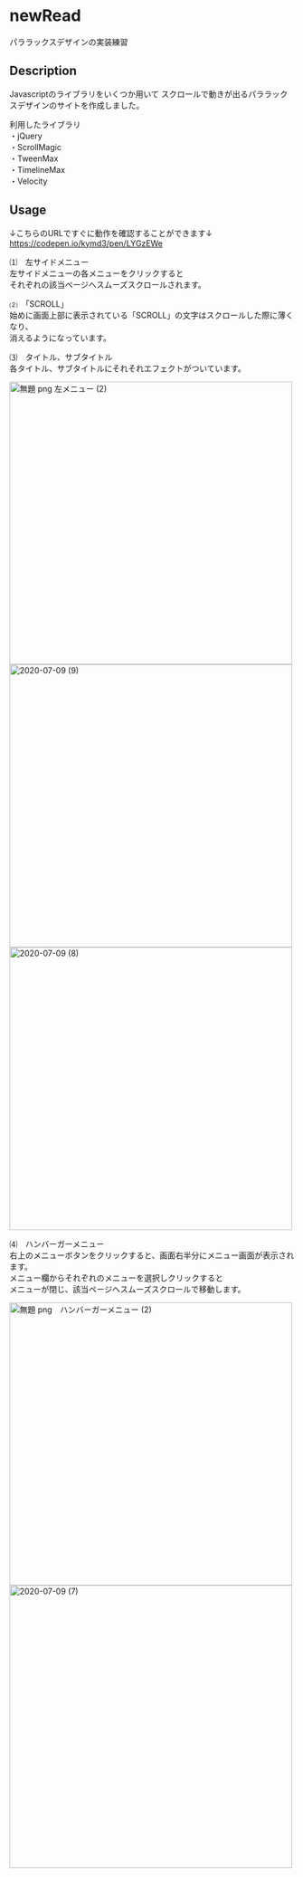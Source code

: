 # newRead

パララックスデザインの実装練習

## Description

Javascriptのライブラリをいくつか用いて
スクロールで動きが出るパララックスデザインのサイトを作成しました。

利用したライブラリ  
・jQuery  
・ScrollMagic  
・TweenMax  
・TimelineMax  
・Velocity  


## Usage
  
↓こちらのURLですぐに動作を確認することができます↓  
https://codepen.io/kymd3/pen/LYGzEWe
  
⑴　左サイドメニュー  
左サイドメニューの各メニューをクリックすると  
それぞれの該当ページへスムーズスクロールされます。  

⑵　「SCROLL」  
始めに画面上部に表示されている「SCROLL」の文字はスクロールした際に薄くなり、    
消えるようになっています。  
  
⑶　タイトル、サブタイトル  
各タイトル、サブタイトルにそれそれエフェクトがついています。  
  
<img width="500" alt="無題 png 左メニュー (2)" src="https://user-images.githubusercontent.com/65747602/86986336-66c79100-c1ce-11ea-9df3-498d404e4881.png">
  
<img width="500" alt="2020-07-09 (9)" src="https://user-images.githubusercontent.com/65747602/86987078-2e28b700-c1d0-11ea-9d22-740fdc06ed1b.png">
  
<img width="500" alt="2020-07-09 (8)" src="https://user-images.githubusercontent.com/65747602/86986341-69c28180-c1ce-11ea-8d1e-19bde18dca8d.png">
  
  
⑷　ハンバーガーメニュー  
右上のメニューボタンをクリックすると、画面右半分にメニュー画面が表示されます。    
メニュー欄からそれぞれのメニューを選択しクリックすると  
メニューが閉じ、該当ページへスムーズスクロールで移動します。  
  
<img width="500" alt="無題 png　ハンバーガーメニュー (2)" src="https://user-images.githubusercontent.com/65747602/86986349-6dee9f00-c1ce-11ea-8ab3-5657c75239c2.png">
  
<img width="500" alt="2020-07-09 (7)" src="https://user-images.githubusercontent.com/65747602/86986384-865eb980-c1ce-11ea-8116-c42710b411eb.png">

